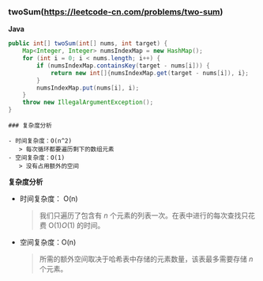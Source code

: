 ### twoSum(https://leetcode-cn.com/problems/two-sum)

**Java**

```java
public int[] twoSum(int[] nums, int target) {
    Map<Integer, Integer> numsIndexMap = new HashMap();
    for (int i = 0; i < nums.length; i++) {
        if (numsIndexMap.containsKey(target - nums[i])) {
            return new int[]{numsIndexMap.get(target - nums[i]), i};
        }
        numsIndexMap.put(nums[i], i);
    }
    throw new IllegalArgumentException();
}
```

```
### 复杂度分析

- 时间复杂度：O(n^2)
   > 每次循环都要遍历剩下的数组元素
- 空间复杂度：O(1)
   > 没有占用额外的空间
```

**复杂度分析**

- 时间复杂度： O(n)

  > 我们只遍历了包含有 *n* 个元素的列表一次。在表中进行的每次查找只花费 O(1)*O*(1) 的时间。

- 空间复杂度：O(n) 

  > 所需的额外空间取决于哈希表中存储的元素数量，该表最多需要存储 *n* 个元素。

